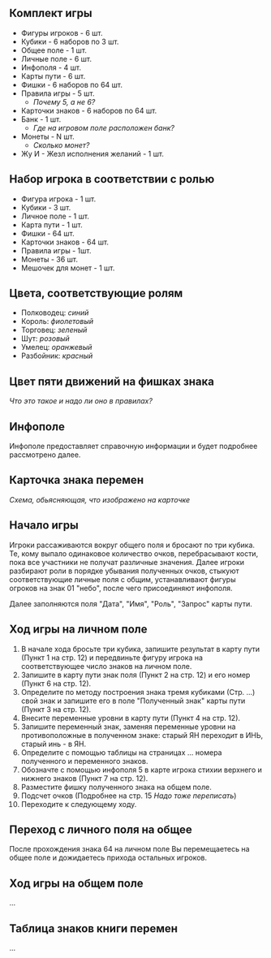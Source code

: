 ## Комплект игры
* Фигуры игроков - 6 шт.
* Кубики - 6 наборов по 3 шт.
* Общее поле - 1 шт.
* Личные поле - 6 шт.
* Инфополя - 4 шт.
* Карты пути - 6 шт.
* Фишки - 6 наборов по 64 шт.
* Правила игры - 5 шт.
  * _Почему 5, а не 6?_
* Карточки знаков - 6 наборов по 64 шт.
* Банк - 1 шт.
  * _Где на игровом поле расположен банк?_
* Монеты - N шт.
  * _Сколько монет?_
* Жу И - Жезл исполнения желаний - 1 шт.

## Набор игрока в соответствии с ролью
* Фигура игрока - 1 шт.
* Кубики - 3 шт.
* Личное поле - 1 шт.
* Карта пути - 1 шт.
* Фишки - 64 шт.
* Карточки знаков - 64 шт.
* Правила игры - 1шт.
* Монеты - 36 шт.
* Мешочек для монет - 1 шт.

## Цвета, соответствующие ролям
* Полководец: _синий_
* Король: _фиолетовый_
* Торговец: _зеленый_
* Шут: _розовый_
* Умелец: _оранжевый_
* Разбойник: _красный_

## Цвет пяти движений на фишках знака
_Что это такое и надо ли оно в правилах?_

## Инфополе
Инфополе предоставляет справочную информации и будет подробнее рассмотрено далее.

## Карточка знака перемен
_Схема, обьясняющая, что изображено на карточке_

## Начало игры
Игроки рассаживаются вокруг общего поля и 
бросают по три кубика. Те, кому выпало
одинаковое количество очков, перебрасывают 
кости, пока все участники не получат 
различные значения. Далее игроки разбирают
роли в порядке убывания полученных очков, 
стыкуют соответствующие личные поля с 
общим, устанавливают фигуры огроков на 
знак 01 "небо", после чего присоединяют 
инфополя. 

Далее заполняются поля "Дата", "Имя", "Роль", "Запрос" карты пути.

## Ход игры на личном поле
1. В начале хода бросьте три кубика, запишите результат в карту пути (Пункт 1 на стр. 12) и передвиньте фигуру игрока на соответствующее число знаков на личном поле.
2. Запишите в карту пути знак поля (Пункт 2 на стр. 12) и его номер (Пункт 6 на стр. 12).
3. Определите по методу построения знака тремя кубиками (Стр. ...) свой знак и запишите его в поле "Полученный знак" карты пути (Пункт 3 на стр. 12).
4. Внесите переменные уровни в карту пути (Пункт 4 на стр. 12).
5. Запишите переменный знак, заменяя переменные уровни на противоположные в полученном знаке: старый ЯН переходит в ИНЬ, старый инь - в ЯН.
6. Определите с помощью таблицы на страницах ... номера полученного и переменного знаков.
7. Обозначте с помощью инфополя 5 в карте игрока стихии верхнего и нижнего знаков (Пункт 7 на стр. 12).
8. Разместите фишку полученного знака на общем поле.
9. Подсчет очков (Подробнее на стр. 15 _Надо тоже переписать_)
10. Переходите к следующему ходу.

## Переход с личного поля на общее
После прохождения знака 64 на личном поле 
Вы перемещаетесь на общее поле и дожидаетесь 
прихода остальных игроков.

## Ход игры на общем поле
...

## Таблица знаков книги перемен
...
